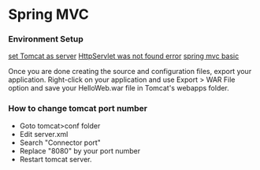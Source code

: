 # Spring MVC

### Environment Setup
[set Tomcat as server](http://javahonk.com/javax-servlet-http-httpservlet-was-not-found-on-the-java-build-path/)
[HttpServlet was not found error](http://howtodoinjava.com/tools/eclipse/solved-the-superclass-javax-servlet-http-httpservlet-was-not-found-on-the-java-build-path-in-eclipse/)
[spring mvc basic](https://www.tutorialspoint.com/spring/spring_mvc_hello_world_example.htm)

Once you are done creating the source and configuration files, export your application. 
Right-click on your application and use Export > WAR File option and save your HelloWeb.war file in Tomcat's webapps folder.

### How to change tomcat port number

- Goto tomcat>conf folder
- Edit server.xml
- Search "Connector port"
- Replace "8080" by your port number
- Restart tomcat server.

